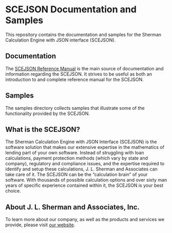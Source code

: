 # SCEJSON Documentation and Samples

This repository contains the documentation and samples for the 
Sherman Calculation Engine with JSON interface (SCEJSON).

## Documentation

The [SCEJSON Reference Manual](doc/README.md) is the main source of documentation and information
regarding the SCEJSON. It strives to be useful as both an introduction to and complete reference
manual for the SCEJSON.

## Samples

The samples directory collects samples that illustrate some of the functionality provided by the SCEJSON.

## What is the SCEJSON?

The Sherman Calculation Engine with JSON Interface (SCEJSON) is the software solution that makes
our extensive expertise in the mathematics of lending part of your own software. Instead of
struggling with loan calculations, payment protection methods (which vary by state and company),
regulatory and compliance issues, and the expertise required to identify and setup these
calculations, J. L. Sherman and Associates can take care of it. The SCEJSON can be the
“calculation brain” of your software. With thousands of possible calculation options and over
sixty man years of specific experience contained within it, the SCEJSON is your best choice.

## About J. L. Sherman and Associates, Inc.

To learn more about our company, as well as the products and services we provide, please visit [our website](https://www.shermanloan.com/).
